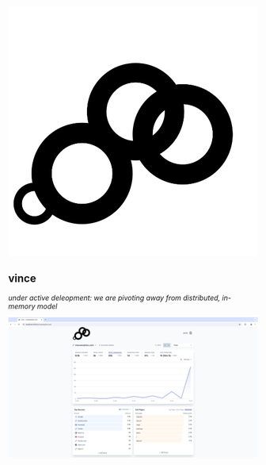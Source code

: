 
<p align="center">
    <img src="./logo.svg" alt="Vince Logo" />
    <br>
</p>


## vince

*under active deleopment: we are pivoting away from distributed, in-memory model*

![Vince Analytics](desktop.png)